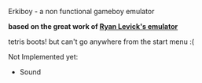 Erkiboy - a non functional gameboy emulator

**based on the great work of [Ryan Levick's emulator](https://github.com/rylev/DMG-01)**

tetris boots!
but can't go anywhere from the start menu :(

Not Implemented yet:
* Sound
